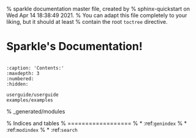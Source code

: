% sparkle documentation master file, created by
% sphinx-quickstart on Wed Apr 14 18:38:49 2021.
% You can adapt this file completely to your liking, but it should at least
% contain the root `toctree` directive.

# Sparkle's Documentation!

``` {include} userguide/userguide.md
```

```{toctree}
:caption: 'Contents:'
:maxdepth: 3
:numbered:
:hidden:

userguide/userguide
examples/examples
```

% _generated/modules

% Indices and tables
% ==================
% * :ref:`genindex`
% * :ref:`modindex`
% * :ref:`search`
